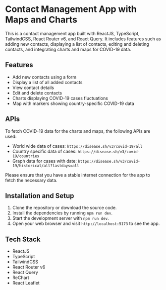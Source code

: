 # Contact Management App with Maps and Charts

This is a contact management app built with ReactJS, TypeScript, TailwindCSS, React Router v6, and React Query. It includes features such as adding new contacts, displaying a list of contacts, editing and deleting contacts, and integrating charts and maps for COVID-19 data.

## Features

- Add new contacts using a form
- Display a list of all added contacts
- View contact details
- Edit and delete contacts
- Charts displaying COVID-19 cases fluctuations
- Map with markers showing country-specific COVID-19 data

## APIs

To fetch COVID-19 data for the charts and maps, the following APIs are used:

- World wide data of cases: `https://disease.sh/v3/covid-19/all`
- Country specific data of cases: `https://disease.sh/v3/covid-19/countries`
- Graph data for cases with date: `https://disease.sh/v3/covid-19/historical/all?lastdays=all`

Please ensure that you have a stable internet connection for the app to fetch the necessary data.

## Installation and Setup

1. Clone the repository or download the source code.
2. Install the dependencies by running `npm run dev`.
3. Start the development server with `npm run dev`.
4. Open your web browser and visit `http://localhost:5173`  to see the app.

## Tech Stack

- ReactJS
- TypeScript
- TailwindCSS
- React Router v6
- React Query
- ReChart
- React Leaflet



